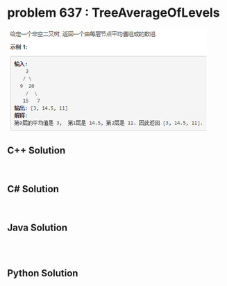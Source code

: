 
# problem 637 : TreeAverageOfLevels

<img src="https://github.com/Peefy/PeefyLeetCode/blob/master/doc/601-700/637.TreeAverageOfLevels/problem.png"/>

## C++ Solution

```c++



```

## C# Solution

```csharp



```

## Java Solution

```java




```

## Python Solution

```python



```





